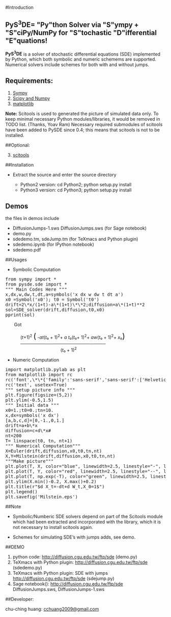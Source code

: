 #Introduction

<h2>PyS<sup>3</sup>DE= "Py"thon Solver via "S"ympy + "S"ciPy/NumPy for "S"tochastic "D"ifferential "E"quations!</h2> 


**PyS<sup>3</sup>DE** is a solver of stochastic differential equations (SDE) implemented by Python, which both symbolic and numeric schemems are supported.
Numerical solvers include schemes for both with and without jumps.
<br>

<h2>Requirements:</h2>

1. <a href="http://sympy.org">Sympy</br>
2. <a href="http://www.scipy.org">Scipy and Numpy</a></br>
3. <a href="http://matplotlib.org">matplotlib</a>

  
<b>Note:</b> Scitools is used to generated the picture of simulated data only. 
To keep minimal necessary Python modules/libraries, it would be removed in TODO list. (Thanks, Yoav Ram)
Necessary required submodules of scitools have been added to PySDE since 0.4; this means that scitools is not to be installed.

##Optional:

3. <a href="http://code.google.com/p/scitools/">scitools</a><br> 

##Installation

- Extract the source and enter the source directory

   - Python2 version: cd Python2; python setup.py install
   - Python3 version: cd Python3; python setup.py install

## Demos

the files in demos include

- DiffusionJumps-1.sws  DiffusionJumps.sws (for Sage notebook)
- demo.py 
- sdedemo.tm, sdeJump.tm  (for TeXmacs and Python plugin)
- sdedemo.ipynb (for IPython notebook)
- sdedemo.pdf 



##Usages

* Symbolic Computation
<pre>
from sympy import *
from pysde.sde import *
""" Main Codes Here """
x,dx,w,dw,t,dt,a=symbols('x dx w dw t dt a')
x0 =Symbol('x0'); t0 = Symbol('t0')
drift=2\*x/(1+t)-a\*(1+t)\*\*2;diffusion=a\*(1+t)**2
sol=SDE_solver(drift,diffusion,t0,x0)
pprint(sol)  
</pre>
&nbsp;&nbsp;&nbsp;&nbsp;&nbsp;&nbsp;&nbsp;Got


&nbsp;&nbsp;&nbsp;&nbsp;&nbsp;&nbsp;&nbsp;&nbsp;&nbsp;&nbsp;&nbsp;&nbsp;(<i>t</i>+1)<sup>2</sup> <big><big><big>(</big></big></big>
-<i>a</i><i>t</i>(<i>t</i>₀ + 1)<sup>2</sup>+ <i>a</i> <i>t</i>₀(<i>t</i>₀+ 1)<sup>2</sup>+ <i>a</i><i>w</i>(<i>t</i>₀ + 1)<sup>2</sup>+ <i>x</i>₀<big><big><big>)</big></big></big><br>
&nbsp;&nbsp;&nbsp;&nbsp;&nbsp;&nbsp;&nbsp;&nbsp;&nbsp;&nbsp;&nbsp;&nbsp;───────────────────────────<br>
&nbsp;&nbsp;&nbsp;&nbsp;&nbsp;&nbsp;&nbsp;&nbsp;&nbsp;&nbsp;&nbsp;&nbsp;
&nbsp;&nbsp;&nbsp;&nbsp;&nbsp;&nbsp;&nbsp;&nbsp;&nbsp;&nbsp;&nbsp;&nbsp;
&nbsp;&nbsp;&nbsp;&nbsp;&nbsp;&nbsp;&nbsp;&nbsp;&nbsp;&nbsp;&nbsp;&nbsp;
&nbsp;&nbsp;&nbsp;&nbsp;
(<i>t</i>₀ + 1)<sup>2</sup>

* Numeric Computation
<pre>
import matplotlib.pylab as plt
from matplotlib import rc
rc('font',\*\*{'family':'sans-serif','sans-serif':['Helvetica']})
rc('text', usetex=True)
""" setup picture info """
plt.figure(figsize=(5,2))
plt.ylim(-0.5,1.5)
""" Initial data """
x0=1.;t0=0.;tn=10.
x,dx=symbols('x dx')
[a,b,c,d]=[0,-1.,0,1.]
drift=a+b\*x
diffusion=c+d\*x#
nt=200
T= linspace(t0, tn, nt+1)
""" Numerical Computation"""
X=Euler(drift,diffusion,x0,t0,tn,nt)
X,Y=Milstein(drift,diffusion,x0,t0,tn,nt)
"""Make picture"""
plt.plot(T, X, color="blue", linewidth=2.5, linestyle="-", label="Euler")
plt.plot(T, Y, color="red", linewidth=2.5, linestyle="--", label="Milstein")
plt.plot(T, np.exp(-T), color="green", linewidth=2.5, linestyle="--", label=r"$\exp(-t)$")
plt.ylim(X.min()-0.2, X.max()+0.2)
plt.title(r"$d X_t=-dt+d W_t,X_0=1$")
plt.legend()
plt.savefig('Milstein.eps')
</pre>

##Note

* Symbolic/Numberic SDE solvers depend on part of the Scitools module which had been extracted and incorporated with the library, 
  which it is not necessary to install scitools again.
 
* Schemes for simulating SDE’s with jumps adds, see demo.

##DEMO

1. python code: http://diffusion.cgu.edu.tw/ftp/sde (demo.py)
2. TeXmacs with Python plugin: http://diffusion.cgu.edu.tw/ftp/sde (sdedemo.py)
3. TeXmacs with Python plugin: SDE with jumps http://diffusion.cgu.edu.tw/ftp/sde (sdejump.py)
4. Sage notebook(): http://diffusion.cgu.edu.tw/ftp/sde DiffusionJumps.sws, DiffusionJumps-1.sws

##Developer:


chu-ching huang: cchuang2009@gmail.com
